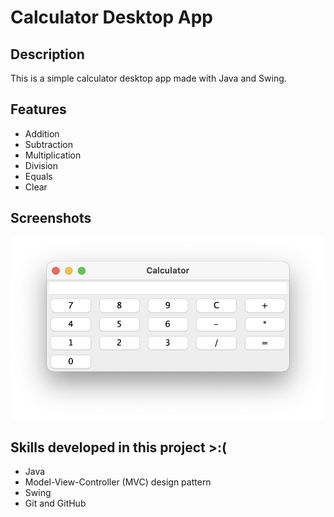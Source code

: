 # Calculator Desktop App

## Description

This is a simple calculator desktop app made with Java and Swing.

## Features

- Addition
- Subtraction
- Multiplication
- Division
- Equals
- Clear
  
## Screenshots

![screenshot](screenshot.png)


## Skills developed in this project >:(

- Java
- Model-View-Controller (MVC) design pattern
- Swing
- Git and GitHub
